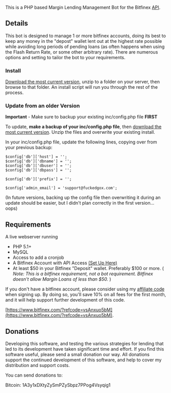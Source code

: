 This is a PHP based Margin Lending Management Bot for the Bitfinex [API](https://bitfinex.com/pages/api).

## Details
This bot is designed to manage 1 or more bitfinex accounts, doing its best to keep any money in the "depost" wallet lent out at the highest rate possible while avoiding long periods of pending loans (as often happens when using the Flash Return Rate, or some other arbitrary rate).  There are numerous options and setting to tailor the bot to your requirements.

### Install

[Download the most current version](https://github.com/HFenter/MarginBot/archive/master.zip), unzip to a folder on your server, then browse to that folder.  An install script will run you through the rest of the process.

### Update from an older Version

**Important**  - Make sure to backup your existing inc/config.php file **FIRST**

To update, **make a backup of your inc/config.php file**, then [download the most current version](https://github.com/HFenter/MarginBot/archive/master.zip).  Unzip the files and overwrite your existing install.  

In your inc/config.php file, update the following lines, copying over from your previous backup:

	$config['db']['host'] = '';
	$config['db']['dbname'] = '';
	$config['db']['dbuser'] = '';
	$config['db']['dbpass'] = '';
	
	$config['db']['prefix'] = '';
	
	$config['admin_email'] = 'support@fuckedgox.com';

(In future versions, backing up the config file then overwriting it during an update should be easier, but I didn't plan correctly in the first version... oops)


## Requirements

A live webserver running
* PHP 5.1+
* MySQL
* Access to add a cronjob
* A Bitfinex Account with API Access [(Set Up Here)](https://www.bitfinex.com/account/api)
* At least $50 in your Bitfinex "Deposit" wallet.  Preferably $100 or more. ( *Note: This is a bitfinex requirement, not a bot requirement.  Bitfinex doesn't allow Margin Loans of less than $50.* ) 

If you don't have a bitfinex account, please consider using my [affiliate code](https://www.bitfinex.com/?refcode=vsAnxuo5bM) when signing up.  By doing so, you'll save 10% on all fees for the first month, and it will help support further development of this code.

[https://www.bitfinex.com/?refcode=vsAnxuo5bM](https://www.bitfinex.com/?refcode=vsAnxuo5bM).

## Donations
Developing this software, and testing the various strategies for lending that led to its development have taken significant time and effort.  If you find this software useful, please send a small donation our way.  All donations support the continued development of this software, and help to cover my distribution and support costs.

You can send donations to:

Bitcoin: 1A3y1xDXtyZySmPZySbpz7PPog4Vsyqig1
